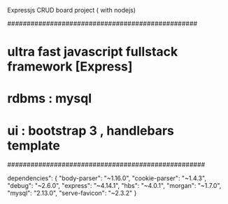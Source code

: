 Expressjs CRUD board project ( with nodejs)

#################################################
#
# ultra fast javascript fullstack framework [Express]
#
# rdbms : mysql
# ui : bootstrap 3 , handlebars template
###################################################


dependencies": {
    "body-parser": "~1.16.0",
    "cookie-parser": "~1.4.3",
    "debug": "~2.6.0",
    "express": "~4.14.1",
    "hbs": "~4.0.1",
    "morgan": "~1.7.0",
    "mysql": "2.13.0",
    "serve-favicon": "~2.3.2"
  }
